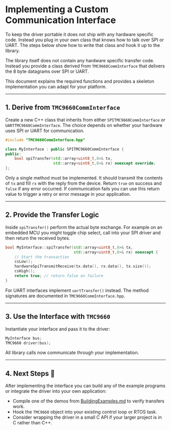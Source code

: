 # Implementing a Custom Communication Interface

To keep the driver portable it does not ship with any hardware specific code.
Instead you plug in your own class that knows how to talk over SPI or UART. The
steps below show how to write that class and hook it up to the library.

The library itself does not contain any hardware specific transfer code.
Instead you provide a class derived from `TMC9660CommInterface` that
delivers the 8 byte datagrams over SPI or UART.

This document explains the required functions and provides a skeleton
implementation you can adapt for your platform.

---

## 1. Derive from `TMC9660CommInterface`

Create a new C++ class that inherits from either
`SPITMC9660CommInterface` or `UARTTMC9660CommInterface`. The choice depends on
whether your hardware uses SPI or UART for communication.

```cpp
#include "TMC9660CommInterface.hpp"

class MyInterface : public SPITMC9660CommInterface {
public:
    bool spiTransfer(std::array<uint8_t,8>& tx,
                     std::array<uint8_t,8>& rx) noexcept override;
};
```

Only a single method must be implemented. It should transmit the contents of
`tx` and fill `rx` with the reply from the device. Return `true` on success and
`false` if any error occurred. If communication fails you can use this return
value to trigger a retry or error message in your application.

---

## 2. Provide the Transfer Logic

Inside `spiTransfer()` perform the actual byte exchange.  For example on
an embedded MCU you might toggle chip select, call into your SPI driver
and then return the received bytes.

```cpp
bool MyInterface::spiTransfer(std::array<uint8_t,8>& tx,
                              std::array<uint8_t,8>& rx) noexcept {
    // Start the transaction
    csLow();
    hardwareSpiTransmitReceive(tx.data(), rx.data(), tx.size());
    csHigh();
    return true; // return false on failure
}
```

For UART interfaces implement `uartTransfer()` instead.  The method
signatures are documented in `TMC9660CommInterface.hpp`.

---

## 3. Use the Interface with `TMC9660`

Instantiate your interface and pass it to the driver:

```cpp
MyInterface bus;
TMC9660 driver(bus);
```

All library calls now communicate through your implementation.

---

## 4. Next Steps 🚀

After implementing the interface you can build any of the example
programs or integrate the driver into your own application:

* Compile one of the demos from [BuildingExamples.md](BuildingExamples.md)
  to verify transfers work.
* Hook the `TMC9660` object into your existing control loop or RTOS task.
* Consider wrapping the driver in a small C API if your larger project is
  in C rather than C++.

